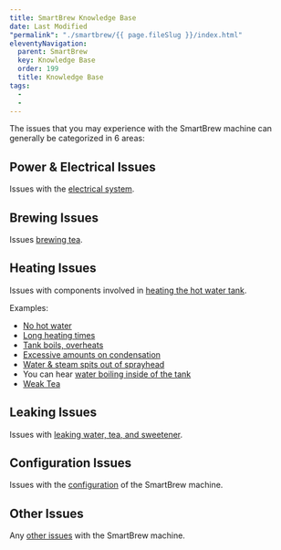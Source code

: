 ```yaml
---
title: SmartBrew Knowledge Base
date: Last Modified 
"permalink": "./smartbrew/{{ page.fileSlug }}/index.html"
eleventyNavigation:
  parent: SmartBrew
  key: Knowledge Base 
  order: 199
  title: Knowledge Base 
tags:
  -  
  - 
---
```

The issues that you may experience with the SmartBrew machine can generally be categorized in 6 areas:

## Power & Electrical Issues

Issues with the [electrical system](/smartbrew/kb/electrical/).

## Brewing Issues

Issues [brewing tea](/smartbrew/kb/brewing/).  

## Heating Issues

Issues with components involved in [heating the hot water tank](/smartbrew/kb/heating/).

Examples:

- [No hot water](/smartbrew/kb/no-heat/)
- [Long heating times](/smartbrew/kb/long-heating/)
- [Tank boils, overheats](/smartbrew/kb/overheating/)
- [Excessive amounts on condensation](/smartbrew/kb/overheating/)
- [Water & steam spits out of sprayhead](/smartbrew/kb/overheating/)
- You can hear [water boiling inside of the tank](/smartbrew/kb/overheating/)
- [Weak Tea](/smartbrew/kb/weak-tea/)


## Leaking Issues

Issues with [leaking water, tea, and sweetener](/smartbrew/kb/leaking/).

## Configuration Issues

Issues with the [configuration](/smartbrew/kb/config/) of the SmartBrew machine.

## Other Issues

Any [other issues](/smartbrew/kb/other/) with the SmartBrew machine.